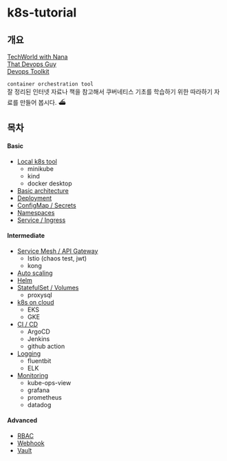 k8s-tutorial
============

개요
---
[TechWorld with Nana](https://www.youtube.com/c/TechWorldwithNana)  
[That Devops Guy](https://www.youtube.com/c/MarcelDempers)  
[Devops Toolkit](https://www.youtube.com/c/DevOpsToolkit)  

`container orchestration tool`  
잘 정리된 인터넷 자료나 책을 참고해서 쿠버네티스 기초를 학습하기 위한 따라하기 자료를 만들어 봅시다. ⛴  

목차
---
#### Basic 
* [Local k8s tool](./local_k8s)
  - minikube
  - kind
  - docker desktop
* [Basic architecture](./basic_architecture)
* [Deployment]()
* [ConfigMap / Secrets]()
* [Namespaces]()
* [Service / Ingress]()

#### Intermediate
* [Service Mesh / API Gateway]()
  - Istio (chaos test, jwt)
  - kong
* [Auto scaling]()
* [Helm]()
* [StatefulSet / Volumes]()
  - proxysql
* [k8s on cloud]()
  - EKS
  - GKE
* [CI / CD]()
  - ArgoCD
  - Jenkins
  - github action
* [Logging]()
  - fluentbit
  - ELK
* [Monitoring]()
  - kube-ops-view
  - grafana
  - prometheus
  - datadog  

#### Advanced
* [RBAC]()  
* [Webhook]()
* [Vault]()


